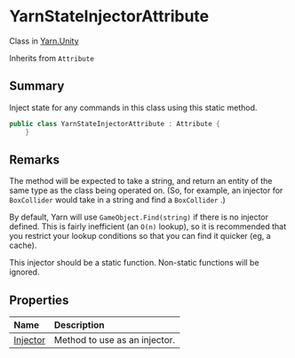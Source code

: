 # YarnStateInjectorAttribute

Class in [Yarn.Unity](/api/csharp/yarn.unity.md)

Inherits from `Attribute`

## Summary


Inject state for any commands in this class using this static method.


```csharp
public class YarnStateInjectorAttribute : Attribute {
    }
```

## Remarks


The method will be expected to take a string, and return an entity
of the same type as the class being operated on. (So, for example,
an injector for  <code>BoxCollider</code>  would take in a string
and find a  <code>BoxCollider</code> .)

By default, Yarn will use  <code>GameObject.Find(string)</code> 
if there is no injector defined. This is fairly inefficient (an
<code>O(n)</code>  lookup), so it is recommended that you restrict your
lookup conditions so that you can find it quicker (eg, a cache).

This injector should be a static function. Non-static functions
will be ignored.


## Properties

|Name|Description|
|:---|:---|
|[Injector](/api/csharp/yarn.unity.yarnstateinjectorattribute.injector.md)|Method to use as an injector.|

